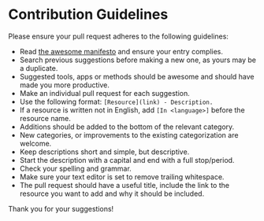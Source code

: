 # Contribution Guidelines

Please ensure your pull request adheres to the following guidelines:

- Read [the awesome manifesto](https://github.com/sindresorhus/awesome/blob/master/awesome.md) and ensure your entry complies.
- Search previous suggestions before making a new one, as yours may be a duplicate.
- Suggested tools, apps or methods should be awesome and should have made you more productive.
- Make an individual pull request for each suggestion.
- Use the following format: `[Resource](link) - Description.`
- If a resource is written not in English, add `[In <language>]` before the resource name.
- Additions should be added to the bottom of the relevant category.
- New categories, or improvements to the existing categorization are welcome.
- Keep descriptions short and simple, but descriptive.
- Start the description with a capital and end with a full stop/period.
- Check your spelling and grammar.
- Make sure your text editor is set to remove trailing whitespace.
- The pull request should have a useful title, include the link to the resource you want to add and why it should be included.

Thank you for your suggestions!
